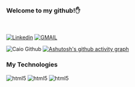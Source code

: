 ### <b>Welcome to my github!✋</b> 
<br>

[![Linkedin](https://img.shields.io/badge/LinkedIn-0077B5?style=for-the-badge&logo=linkedin&logoColor=white)](https://www.linkedin.com/in/caio-cunha1/)
[![GMAIL](https://img.shields.io/badge/Gmail-D14836?style=for-the-badge&logo=gmail&logoColor=white
)](caiocunhads10@gmail.com)


![Caio Github](https://github-readme-stats.vercel.app/api?username=caiocunha10&show_icons=true&theme=radical)
[![Ashutosh's github activity graph](https://github-readme-activity-graph.vercel.app/graph?username=CaioCunha10&bg_color=120d0f&color=ffffff&line=9e4c98&point=ffffff&area=true&hide_border=true)](https://github.com/ashutosh00710/github-readme-activity-graph)

### <b>My Technologies </b>

<img align="center" alt="html5" src="https://img.shields.io/badge/JavaScript-323330?style=for-the-badge&logo=javascript&logoColor=F7DF1E" />
  <img align="center" alt="html5" src="https://img.shields.io/badge/Node.js-43853D?style=for-the-badge&logo=node.js&logoColor=white" />
    <img align="center" alt="html5" src="https://img.shields.io/badge/Vue.js-35495E?style=for-the-badge&logo=vue.js&logoColor=4FC08D" />
    </div>

